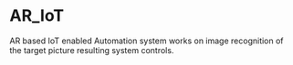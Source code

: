# AR_IoT
AR based IoT enabled Automation system works on image recognition of the target picture resulting system controls.
